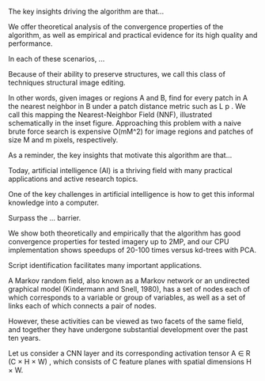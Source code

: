 The key insights driving the algorithm are that...

We offer theoretical analysis of the convergence properties of the algorithm, as well as empirical and practical evidence for its high quality and performance.

In each of these scenarios, ...

Because of their ability to preserve structures, we call this class of techniques structural image editing.

In other words, given images or regions A and B, find for every patch in A the nearest neighbor in B under a patch distance metric such as L p . We call this mapping the Nearest-Neighbor Field \(NNF\), illustrated schematically in the inset figure. Approaching this problem with a naive brute force search is expensive O\(mM^2\) for image regions and patches of size M and m pixels, respectively.

As a reminder, the key insights that motivate this algorithm are that...

Today, artificial intelligence \(AI\) is a thriving field with many practical applications and active research topics.

One of the key challenges in artificial intelligence is how to get this informal knowledge into a computer.

Surpass the ... barrier.

We show both theoretically and empirically that the algorithm has good convergence properties for tested imagery up to 2MP, and our CPU implementation shows speedups of 20-100 times versus kd-trees with PCA.

Script identification facilitates many important applications.

A Markov random field, also known as a Markov network or an undirected graphical model \(Kindermann and Snell, 1980\), has a set of nodes each of which corresponds to a variable or group of variables, as well as a set of links each of which connects a pair of nodes.

However, these activities can be viewed as two facets of the same field, and together they have undergone substantial development over the past ten years.

Let us consider a CNN layer and its corresponding activation tensor A ∈ R \(C × H × W\) , which consists of C feature planes with spatial dimensions H × W. 


